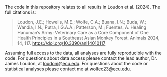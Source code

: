 The code in this repository relates to all results in Loudon et al. (2024). The full citations is:  
> Loudon, J.E.; Howells, M.E.; Wolfe, C.A.; Buana, I.N.; Buda, W.; Wandia, I.N.; Putra, I.G.A.A.; Patterson, M.; Fuentes, A. Healing Hanuman’s Army: Veterinary Care     as a Core Component of One Health Principles in a Southeast Asian Monkey Forest. Animals 2024, 14, 117. https://doi.org/10.3390/ani14010117

Assuming full access to the data, all analyses are fully reproducible with the code. For questions about data access please contact the lead author, Dr. James Loudon, at loudonj@ecu.edu. For questions about the code or statistical analyses please contact me at wolfec23@ecu.edu.
